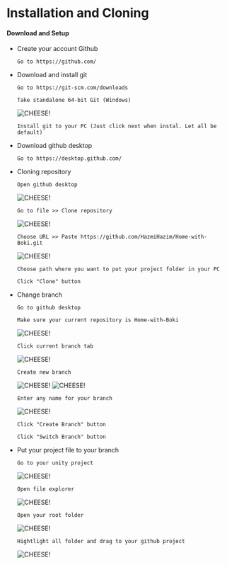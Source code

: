 # Installation and Cloning

#### Download and Setup

- Create your account Github
   ```
   Go to https://github.com/
   ```

- Download and install git
   ```
   Go to https://git-scm.com/downloads
   ```
   ```
   Take standalone 64-bit Git (Windows)
   ```
   ![CHEESE!](Images/image%207.jpg)
   ```
   Install git to your PC (Just click next when instal. Let all be default)
   ```
   
- Download github desktop
   ```
   Go to https://desktop.github.com/
   ```

- Cloning repository
   ```
   Open github desktop
   ```
   ![CHEESE!](Images/image1.jpg)
   ```
   Go to file >> Clone repository
   ```
   ![CHEESE!](Images/image%202.jpg)
   ```
   Choose URL >> Paste https://github.com/HazmiHazim/Home-with-Boki.git
   ```
   ![CHEESE!](Images/Image%203.jpg)
   ```
   Choose path where you want to put your project folder in your PC
   ```
   ```
   Click "Clone" button
   ```

- Change branch
   ```
   Go to github desktop
   ```
   ```
   Make sure your current repository is Home-with-Boki
   ```
   ![CHEESE!](Images/image%204.jpg)
   ```
   Click current branch tab
   ```
   ![CHEESE!](Images/image%205.jpg)
   ```
   Create new branch
   ```
   ![CHEESE!](Images/image%206.jpg)
   ![CHEESE!](Images/image%2012.jpg)
   ```
   Enter any name for your branch
   ```
   ![CHEESE!](Images/image%2013.jpg)
   ```
   Click "Create Branch" button
   ```
   ```
   Click "Switch Branch" button
   ```

- Put your project file to your branch
   ```
   Go to your unity project 
   ```
   ![CHEESE!](Images/image%208.jpg)
   ```
   Open file explorer
   ```
   ![CHEESE!](Images/image%209.png)
   ```
   Open your root folder
   ```
   ![CHEESE!](Images/image%2011.jpg)
   ```
   Hightlight all folder and drag to your github project
   ```
   ![CHEESE!](Images/image%2010.png)
